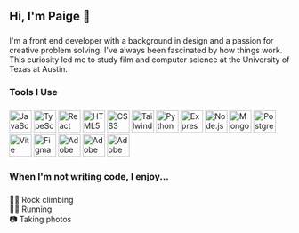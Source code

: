 <h2 align="left">Hi, I'm Paige 👋</h2>

###

<p align="left">I'm a front end developer with a background in design and a passion for creative problem solving. I've always been fascinated by how things work. This curiosity led me to study film and computer science at the University of Texas at Austin.</p>

###

<h3 align="left">Tools I Use</h3>

###

<div align="left">
  <img src="https://skillicons.dev/icons?i=js" height="40" alt="JavaScript logo" />
  <img src="https://skillicons.dev/icons?i=ts" height="40" alt="TypeScript logo" />
  <img src="https://skillicons.dev/icons?i=react" height="40" alt="React logo" />
  <img src="https://skillicons.dev/icons?i=html" height="40" alt="HTML5 logo" />
  <img src="https://skillicons.dev/icons?i=css" height="40" alt="CSS3 logo" />
  <img src="https://skillicons.dev/icons?i=tailwind" height="40" alt="Tailwind CSS logo" />
  <img src="https://skillicons.dev/icons?i=py" height="40" alt="Python logo" />
  <img src="https://skillicons.dev/icons?i=express" height="40" alt="Express logo" />
  <img src="https://skillicons.dev/icons?i=nodejs" height="40" alt="Node.js logo" />
  <img src="https://skillicons.dev/icons?i=mongodb" height="40" alt="MongoDB logo" />
  <img src="https://skillicons.dev/icons?i=postgres" height="40" alt="PostgreSQL logo" />
  <img src="https://skillicons.dev/icons?i=vite" height="40" alt="Vite logo" />
  <img src="https://skillicons.dev/icons?i=figma" height="40" alt="Figma logo" />
  <img src="https://skillicons.dev/icons?i=pr" height="40" alt="Adobe Premiere Pro logo" />
  <img src="https://skillicons.dev/icons?i=ps" height="40" alt="Adobe Photoshop logo" />
  <img src="https://skillicons.dev/icons?i=ai" height="40" alt="Adobe Illustrator logo" />
</div>


###

<h3 align="left">When I'm not writing code, I enjoy...</h3>

###

<p align="left">🧗‍♀️ Rock climbing<br>🏃‍♀️ Running<br>📷 Taking photos</p>

###
